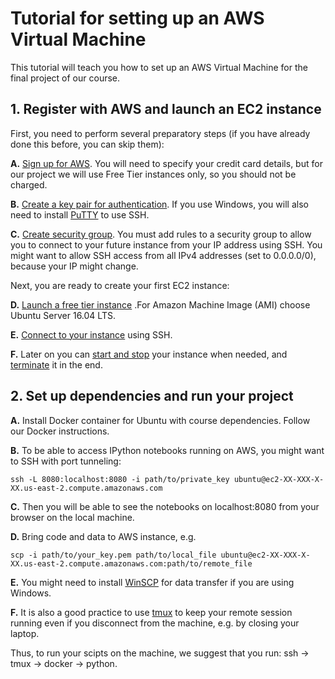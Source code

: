 Tutorial for setting up an AWS Virtual Machine
=================================================

This tutorial will teach you how to set up an AWS Virtual Machine for the final project of our course.

**1. Register with AWS and launch an EC2 instance**
---------------------------------------------------

First, you need to perform several preparatory steps (if you have already done this before, you can skip them):

**A.** [Sign up for AWS](http://docs.aws.amazon.com/AWSEC2/latest/UserGuide/get-set-up-for-amazon-ec2.html#sign-up-for-aws). You will need to specify your credit card details, but for our project we will use Free Tier instances only, so you should not be charged.

**B.** [Create a key pair for authentication](http://docs.aws.amazon.com/AWSEC2/latest/UserGuide/get-set-up-for-amazon-ec2.html#create-a-key-pair). If you use Windows, you will also need to install [PuTTY](https://www.chiark.greenend.org.uk/~sgtatham/putty/) to use SSH.

**C.** [Create security group](http://docs.aws.amazon.com/AWSEC2/latest/UserGuide/get-set-up-for-amazon-ec2.html#create-a-base-security-group). You must add rules to a security group to allow you to connect to your future instance from your IP address using SSH. You might want to allow SSH access from all IPv4 addresses (set to 0.0.0.0/0), because your IP might change.

Next, you are ready to create your first EC2 instance:

**D.** [Launch a free tier instance](http://docs.aws.amazon.com/AWSEC2/latest/UserGuide/EC2_GetStarted.html#ec2-launch-instance) .For Amazon Machine Image (AMI) choose Ubuntu Server 16.04 LTS.

**E.** [Connect to your instance](http://docs.aws.amazon.com/AWSEC2/latest/UserGuide/EC2_GetStarted.html#ec2-connect-to-instance-linux) using SSH.

**F.** Later on you can [start and stop](http://docs.aws.amazon.com/AWSEC2/latest/UserGuide/Stop_Start.html) your instance when needed, and [terminate](http://docs.aws.amazon.com/AWSEC2/latest/UserGuide/EC2_GetStarted.html#ec2-clean-up-your-instance) it in the end.</li>

**2. Set up dependencies and run your project**
-----------------------------------------------

**A.** Install Docker container for Ubuntu with course dependencies. Follow our Docker instructions.

**B.** To be able to access IPython notebooks running on AWS, you might want to SSH with port tunneling:


    ssh -L 8080:localhost:8080 -i path/to/private_key ubuntu@ec2-XX-XXX-X-XX.us-east-2.compute.amazonaws.com

**C.** Then you will be able to see the notebooks on localhost:8080 from your browser on the local machine.

**D.** Bring code and data to AWS instance, e.g.

    scp -i path/to/your_key.pem path/to/local_file ubuntu@ec2-XX-XXX-X-XX.us-east-2.compute.amazonaws.com:path/to/remote_file

**E.** You might need to install [WinSCP](https://winscp.net/eng/docs/lang:ru) for data transfer if you are using Windows.

**F.** It is also a good practice to use [tmux](https://medium.com/@peterxjang/a-minimalist-guide-to-tmux-13675fb160fa) to keep your remote session running even if you disconnect from the machine, e.g. by closing your laptop.


Thus, to run your scipts on the machine, we suggest that you run: ssh -> tmux -> docker -> python.